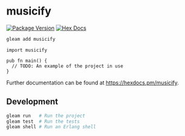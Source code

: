 # musicify

[![Package Version](https://img.shields.io/hexpm/v/musicify)](https://hex.pm/packages/musicify)
[![Hex Docs](https://img.shields.io/badge/hex-docs-ffaff3)](https://hexdocs.pm/musicify/)

```sh
gleam add musicify
```
```gleam
import musicify

pub fn main() {
  // TODO: An example of the project in use
}
```

Further documentation can be found at <https://hexdocs.pm/musicify>.

## Development

```sh
gleam run   # Run the project
gleam test  # Run the tests
gleam shell # Run an Erlang shell
```
